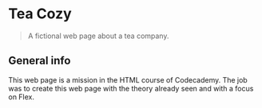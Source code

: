 # Tea Cozy
> A fictional web page about a tea company.


## General info
This web page is a mission in the HTML course of Codecademy. The job was to create this web page with the theory already seen and with a focus on Flex.